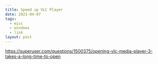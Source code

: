 ```yaml
---
title: Speed up VLC Player
date: 2021-04-07
tags:
  - misc
  - windows
  - link
layout: post
---
```


https://superuser.com/questions/1500375/opening-vlc-media-player-3-takes-a-long-time-to-open

